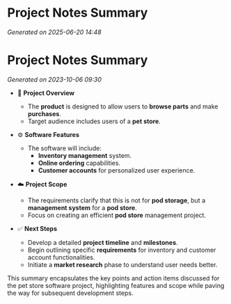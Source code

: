 # Project Notes Summary

*Generated on 2025-06-20 14:48*

# Project Notes Summary

*Generated on 2023-10-06 09:30*

- 🐾 **Project Overview**
  - The **product** is designed to allow users to **browse parts** and make **purchases**.
  - Target audience includes users of a **pet store**.

- ⚙️ **Software Features**
  - The software will include:
    - **Inventory management** system.
    - **Online ordering** capabilities.
    - **Customer accounts** for personalized user experience.

- ☁️ **Project Scope**
  - The requirements clarify that this is not for **pod storage**, but a **management system** for a **pod store**.
  - Focus on creating an efficient **pod store** management project. 

- ✅ **Next Steps**
  - Develop a detailed **project timeline** and **milestones**.
  - Begin outlining specific **requirements** for inventory and customer account functionalities.
  - Initiate a **market research** phase to understand user needs better. 

This summary encapsulates the key points and action items discussed for the pet store software project, highlighting features and scope while paving the way for subsequent development steps.